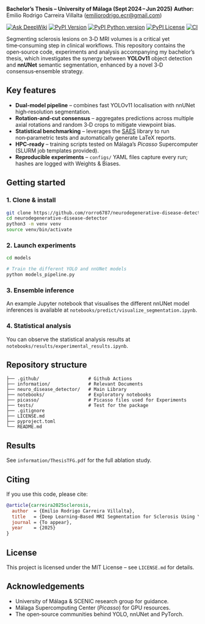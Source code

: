 **Bachelor’s Thesis – University of Málaga (Sept 2024 – Jun 2025)**
**Author:** Emilio Rodrigo Carreira Villalta ([emiliorodrigo.ecr@gmail.com](mailto:emiliorodrigo.ecr@gmail.com))

[![Ask DeepWiki](https://deepwiki.com/badge.svg)](https://deepwiki.com/rorro6787/neurodegenerative-disease-detector)
[![PyPI Version](https://img.shields.io/pypi/v/nnd.svg)](https://pypi.org/project/nnd/)
[![PyPI Python version](https://img.shields.io/pypi/pyversions/nnd.svg)](https://pypi.org/project/nnd/)
[![PyPI License](https://img.shields.io/pypi/l/nnd.svg)](https://pypi.org/project/nnd/)
[![CI](https://github.com/rorro6787/neurodegenerative-disease-detector/actions/workflows/test.yml/badge.svg)](https://github.com/rorro6787/neurodegenerative-disease-detector/actions/workflows/test.yml)

Segmenting sclerosis lesions on 3‑D MRI volumes is a critical yet time‑consuming step in clinical workflows.
This repository contains the open‑source code, experiments and analysis accompanying my bachelor’s thesis, which investigates the synergy between **YOLOv11** object detection and **nnUNet** semantic segmentation, enhanced by a novel 3‑D consensus‑ensemble strategy.

## Key features

* **Dual‑model pipeline** – combines fast YOLOv11 localisation with nnUNet high‑resolution segmentation.
* **Rotation‑and‑cut consensus** – aggregates predictions across multiple axial rotations and random 3‑D crops to mitigate viewpoint bias.
* **Statistical benchmarking** – leverages the [SAES](https://github.com/jMetal/SAES) library to run non‑parametric tests and automatically generate LaTeX reports.
* **HPC‑ready** – training scripts tested on Málaga’s *Picasso* Supercomputer (SLURM job templates provided).
* **Reproducible experiments** – `configs/` YAML files capture every run; hashes are logged with Weights & Biases.

## Getting started

### 1. Clone & install

```bash
git clone https://github.com/rorro6787/neurodegenerative-disease-detector.git
cd neurodegenerative-disease-detector
python3 -m venv venv
source venv/bin/activate
```

### 2. Launch experiments

```bash
cd models

# Train the different YOLO and nnUNet models
python models_pipeline.py
```

### 3. Ensemble inference

An example Jupyter notebook that visualises the different nnUNet model inferences is available at `notebooks/predict/visualize_segmentation.ipynb`.

### 4. Statistical analysis

You can observe the statistical analysis results at `notebooks/results/experimental_results.ipynb`.

## Repository structure

```text
├── .github/                  # Github Actions
├── information/              # Relevant Documents
├── neuro_disease_detector/   # Main Library
├── notebooks/                # Exploratory notebooks
├── picasso/                  # Picasso files used for Experiments
├── tests/                    # Test for the package
├── .gitignore          
├── LICENSE.md
├── pyproject.toml
└── README.md
```

## Results

See `information/ThesisTFG.pdf` for the full ablation study.

## Citing

If you use this code, please cite:

```bibtex
@article{carreira2025sclerosis,
  author  = {Emilio Rodrigo Carreira Villalta},
  title   = {Deep Learning–Based MRI Segmentation for Sclerosis Using YOLOv11 and nnUNet},
  journal = {To appear},
  year    = {2025}
}
```

## License

This project is licensed under the MIT License – see `LICENSE.md` for details.

## Acknowledgements

* University of Málaga & SCENIC research group for guidance.
* Málaga Supercomputing Center (*Picasso*) for GPU resources.
* The open‑source communities behind YOLO, nnUNet and PyTorch.

